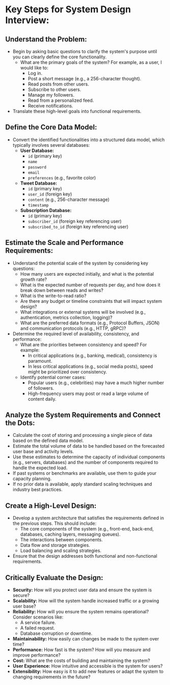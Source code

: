 # Key Steps for System Design Interview:

## Understand the Problem:

- Begin by asking basic questions to clarify the system's purpose until you can clearly define the core functionality.
  - What are the primary goals of the system? For example, as a user, I would like to:
    - Log in.
    - Post a short message (e.g., a 256-character thought).
    - Read posts from other users.
    - Subscribe to other users.
    - Manage my followers.
    - Read from a personalized feed.
    - Receive notifications.
- Translate these high-level goals into functional requirements.

## Define the Core Data Model:

- Convert the identified functionalities into a structured data model, which typically involves several databases:
  - **User Database:**
    - `id` (primary key)
    - `name`
    - `password`
    - `email`
    - `preferences` (e.g., favorite color)
  - **Tweet Database:**
    - `id` (primary key)
    - `user_id` (foreign key)
    - `content` (e.g., 256-character message)
    - `timestamp`
  - **Subscription Database:**
    - `id` (primary key)
    - `subscriber_id` (foreign key referencing user)
    - `subscribed_to_id` (foreign key referencing user)

## Estimate the Scale and Performance Requirements:

- Understand the potential scale of the system by considering key questions:
  - How many users are expected initially, and what is the potential growth rate?
  - What is the expected number of requests per day, and how does it break down between reads and writes?
  - What is the write-to-read ratio?
  - Are there any budget or timeline constraints that will impact system design?
  - What integrations or external systems will be involved (e.g., authentication, metrics collection, logging)?
  - What are the preferred data formats (e.g., Protocol Buffers, JSON) and communication protocols (e.g., HTTP, gRPC)?
- Determine the required level of availability, consistency, and performance:
  - What are the priorities between consistency and speed? For example:
    - In critical applications (e.g., banking, medical), consistency is paramount.
    - In less critical applications (e.g., social media posts), speed might be prioritized over consistency.
  - Identify potential corner cases:
    - Popular users (e.g., celebrities) may have a much higher number of followers.
    - High-frequency users may post or read a large volume of content daily.

## Analyze the System Requirements and Connect the Dots:

  - Calculate the cost of storing and processing a single piece of data based on the defined data model.
  - Estimate the total volume of data to be handled based on the forecasted user base and activity levels.
  - Use these estimates to determine the capacity of individual components (e.g., servers, databases) and the number of components required to handle the expected load.
  - If past systems or benchmarks are available, use them to guide your capacity planning.
  - If no prior data is available, apply standard scaling techniques and industry best practices.

## Create a High-Level Design:

- Develop a system architecture that satisfies the requirements defined in the previous steps. This should include:
  - The core components of the system (e.g., front-end, back-end, databases, caching layers, messaging queues).
  - The interactions between components.
  - Data flow and storage strategies.
  - Load balancing and scaling strategies.
- Ensure that the design addresses both functional and non-functional requirements.

## Critically Evaluate the Design:

  - **Security:** How will you protect user data and ensure the system is secure?
  - **Scalability:** How will the system handle increased traffic or a growing user base?
  - **Reliability:** How will you ensure the system remains operational? Consider scenarios like:
    - A service failure.
    - A failed request.
    - Database corruption or downtime.
  - **Maintainability:** How easily can changes be made to the system over time?
  - **Performance:** How fast is the system? How will you measure and improve performance?
  - **Cost:** What are the costs of building and maintaining the system?
  - **User Experience:** How intuitive and accessible is the system for users?
  - **Extensibility:** How easy is it to add new features or adapt the system to changing requirements in the future?
